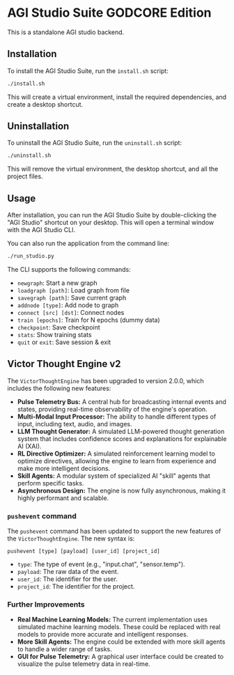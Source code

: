 # AGI Studio Suite GODCORE Edition

This is a standalone AGI studio backend.

## Installation

To install the AGI Studio Suite, run the `install.sh` script:

```bash
./install.sh
```

This will create a virtual environment, install the required dependencies, and create a desktop shortcut.

## Uninstallation

To uninstall the AGI Studio Suite, run the `uninstall.sh` script:

```bash
./uninstall.sh
```

This will remove the virtual environment, the desktop shortcut, and all the project files.

## Usage

After installation, you can run the AGI Studio Suite by double-clicking the "AGI Studio" shortcut on your desktop. This will open a terminal window with the AGI Studio CLI.

You can also run the application from the command line:

```bash
./run_studio.py
```

The CLI supports the following commands:

*   `newgraph`: Start a new graph
*   `loadgraph [path]`: Load graph from file
*   `savegraph [path]`: Save current graph
*   `addnode [type]`: Add node to graph
*   `connect [src] [dst]`: Connect nodes
*   `train [epochs]`: Train for N epochs (dummy data)
*   `checkpoint`: Save checkpoint
*   `stats`: Show training stats
*   `quit` or `exit`: Save session & exit

## Victor Thought Engine v2

The `VictorThoughtEngine` has been upgraded to version 2.0.0, which includes the following new features:

*   **Pulse Telemetry Bus:** A central hub for broadcasting internal events and states, providing real-time observability of the engine's operation.
*   **Multi-Modal Input Processor:** The ability to handle different types of input, including text, audio, and images.
*   **LLM Thought Generator:** A simulated LLM-powered thought generation system that includes confidence scores and explanations for explainable AI (XAI).
*   **RL Directive Optimizer:** A simulated reinforcement learning model to optimize directives, allowing the engine to learn from experience and make more intelligent decisions.
*   **Skill Agents:** A modular system of specialized AI "skill" agents that perform specific tasks.
*   **Asynchronous Design:** The engine is now fully asynchronous, making it highly performant and scalable.

### `pushevent` command

The `pushevent` command has been updated to support the new features of the `VictorThoughtEngine`. The new syntax is:

```
pushevent [type] [payload] [user_id] [project_id]
```

*   `type`: The type of event (e.g., "input.chat", "sensor.temp").
*   `payload`: The raw data of the event.
*   `user_id`: The identifier for the user.
*   `project_id`: The identifier for the project.

### Further Improvements

*   **Real Machine Learning Models:** The current implementation uses simulated machine learning models. These could be replaced with real models to provide more accurate and intelligent responses.
*   **More Skill Agents:** The engine could be extended with more skill agents to handle a wider range of tasks.
*   **GUI for Pulse Telemetry:** A graphical user interface could be created to visualize the pulse telemetry data in real-time.